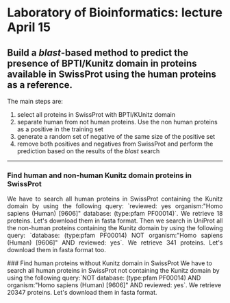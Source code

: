 # Laboratory of Bioinformatics: lecture April 15
## Build a *blast*-based method to predict the presence of BPTI/Kunitz domain in proteins available in SwissProt using the human proteins as a reference. 
The main steps are:
1. select all proteins in SwissProt with BPTI/KUnitz domain
2. separate human from not human proteins. Use the non human proteins as a positive in the training set
3. generate a random set of negative of the same size of the positive set
4. remove both positives and negatives from SwissProt and perform the prediction based on the results of the *blast* search
-----------------------------------------
### Find human and non-human Kunitz domain proteins in SwissProt
<p align="justify">
We have to search all human proteins in SwissProt containing the Kunitz domain by using the following query: `reviewed: yes organism:"Homo sapiens (Human) [9606]" database: (type:pfam PF00014)`. We retrieve 18 proteins. Let's download them in fasta format. Then we search in UniProt all the non-human proteins containing the Kunitz domain by using the following query: `database: (type:pfam PF00014) NOT organism:"Homo sapiens (Human) [9606]" AND reviewed: yes`. We retrieve 341 proteins. Let's download them in fasta format too. 
</p>
### Find human proteins without Kunitz domain in SwissProt
We have to search all human proteins in SwissProt not containing the Kunitz domain by using the following query:`NOT database: (type:pfam PF00014) AND organism:"Homo sapiens (Human) [9606]" AND reviewed: yes`. We retrieve 20347 proteins. Let's download them in fasta format. 

